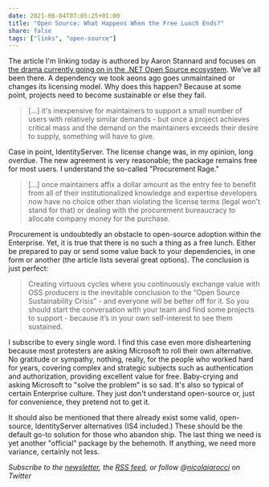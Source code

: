 ```yaml
---
date: 2021-06-04T07:05:25+01:00
title: "Open Source: What Happens When the Free Lunch Ends?"
share: false
tags: ["links", "open-source"]
---
```

The article I'm linking today is authored by Aaron Stannard and focuses on [the
drama currently going on in the .NET Open Source ecosystem][4]. We've all been
there. A dependency we took aeons ago goes unmaintained or changes its
licensing model. Why does this happen? Because at some point, projects need to
become sustainable or else they fail.

> [...] it's inexpensive for maintainers to support a small number of users
> with relatively similar demands - but once a project achieves critical mass
> and the demand on the maintainers exceeds their desire to supply, something
> will have to give.

Case in point, IdentityServer. The license change was, in my opinion, long
overdue. The new agreement is very reasonable; the package remains free for
most users. I understand the so-called "Procurement Rage." 

> [...] once maintainers affix a dollar amount as the entry fee to benefit from
> all of their institutionalized knowledge and expertise developers now have no
> choice other than violating the license terms (legal won't stand for that) or
> dealing with the procurement bureaucracy to allocate company money for the
> purchase.

Procurement is undoubtedly an obstacle to open-source adoption within the
Enterprise. Yet, it is true that there is no such a thing as a free lunch.
Either be prepared to pay or send some value back to your dependencies, in one
form or another (the article lists several great options). The conclusion is
just perfect:

> Creating virtuous cycles where you continuously exchange value with OSS
> producers is the inevitable conclusion to the “Open Source Sustainability
> Crisis” - and everyone will be better off for it. So you should start the
> conversation with your team and find some projects to support - because it’s
> in your own self-interest to see them sustained.

I subscribe to every single word. I find this case even more disheartening
because most protesters are asking Microsoft to roll their own alternative. No
gratitude or sympathy, nothing, really, for the people who worked hard for
years, covering complex and strategic subjects such as authentication and
authorization, providing excellent value for free.  Baby-crying and asking
Microsoft to "solve the problem" is so sad. It's also so typical of certain
Enterprise culture. They just don't understand open-source or, just for
convenience, they pretend not to get it.

It should also be mentioned that there already exist some valid, open-source,
IdentityServer alternatives (IS4 included.) These should be the default go-to
solution for those who abandon ship. The last thing we need is yet another
"official" package by the behemoth. If anything, we need more variance,
certainly not less.

*Subscribe to the [newsletter][nl], the [RSS feed][rss], or follow @[nicolaiarocci][tw] on Twitter*

 [4]: https://aaronstannard.com/dotnetoss-free-lunch-ends/
 [rss]: https://nicolaiarocci.com/index.xml
 [tw]: http://twitter.com/nicolaiarocci
 [nl]: https://nicolaiarocci.substack.com
